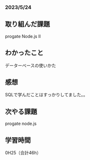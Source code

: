 ### 2023/5/24
## 取り組んだ課題
progate
Node.js II

## わかったこと
データーベースの使いかた


## 感想
SQLで学んだことはすっかりしてました。。

## 次やる課題
progate node.js

## 学習時間
0H25（合計46h）
